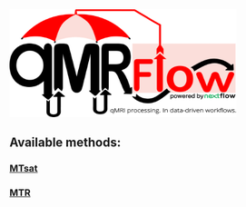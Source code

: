 <img src="/assets/qmrflow_small.png" width="400" height="190" />

## Available methods: 

### [MTsat](https://github.com/qMRLab/qMRFlow/tree/master/mt_sat)
### [MTR](https://github.com/qMRLab/qMRFlow/tree/master/mt_ratio)
